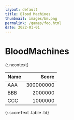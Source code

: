 ```yaml
---
layout: default
title: Blood Machines
thumbnail: images/bm.png
permalink: /games/foo.html
date: 2022-01-01
---
```


# BloodMachines
{:.neontext}

| Name | Score |
| :---- | ----: |
| AAA | 300000000 |
| BBB | 2000000 |
| CCC | 1000000 |
{:.scoreText .table .td}
